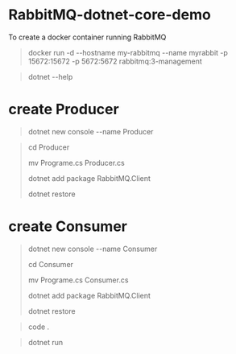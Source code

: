 # RabbitMQ-dotnet-core-demo

To create a docker container running RabbitMQ

> docker run -d --hostname my-rabbitmq --name myrabbit -p 15672:15672 -p 5672:5672 rabbitmq:3-management


> dotnet --help

# create Producer
> dotnet new console --name Producer

> cd Producer
>
> mv Programe.cs Producer.cs
> 
> dotnet add package RabbitMQ.Client
> 
> dotnet restore
 

# create Consumer
> dotnet new console --name Consumer
> 
> cd Consumer
> 
> mv Programe.cs Consumer.cs
> 
> dotnet add package RabbitMQ.Client
> 
> dotnet restore

> code .

> dotnet run
